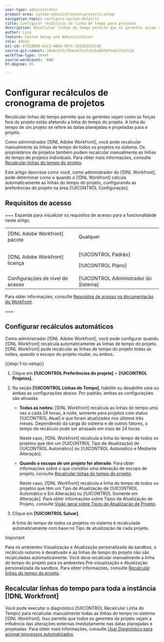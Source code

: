 ```yaml
---
user-type: administrator
product-area: system-administration;projects;setup
navigation-topic: configure-system-defaults
title: Configurar recálculos de linha de tempo para projetos
description: Recalcular linhas do tempo permite que os gerentes vejam como as forças fora do projeto estão afetando a linha do tempo do projeto. A linha do tempo de um projeto se refere às datas planejadas e projetadas para o projeto.
author: Lisa
feature: System Setup and Administration
role: Admin
exl-id: 67028988-6ac3-48d4-957e-1b5202d33c48
source-git-commit: 20ebcb74c79aea67ea7cb1ba083dfea623fe7c16
workflow-type: tm+mt
source-wordcount: '446'
ht-degree: 0%

---
```


# Configurar recálculos de cronograma de projetos

Recalcular linhas do tempo permite que os gerentes vejam como as forças fora do projeto estão afetando a linha do tempo do projeto. A linha do tempo de um projeto se refere às datas planejadas e projetadas para o projeto.

Como administrador [!DNL Adobe Workfront], você pode recalcular manualmente as linhas de tempo de todos os projetos no sistema. Os proprietários de projetos também podem recalcular manualmente as linhas do tempo de projetos individuais. Para obter mais informações, consulte [Recalcular linhas do tempo do projeto](../../../manage-work/projects/manage-projects/recalculate-project-timeline.md).

Este artigo descreve como você, como administrador do [!DNL Workfront], pode determinar como e quando o [!DNL Workfront] calcula automaticamente as linhas do tempo do projeto, configurando as preferências do projeto na área [!UICONTROL Configuração].

## Requisitos de acesso

+++ Expanda para visualizar os requisitos de acesso para a funcionalidade neste artigo.

<table style="table-layout:auto"> 
 <col> 
 <col> 
 <tbody> 
  <tr> 
   <td>[!DNL Adobe Workfront] pacote</td> 
   <td><p>Qualquer</p></td> 
  </tr> 
  <tr> 
   <td>[!DNL Adobe Workfront] licença</td> 
   <td><p>[!UICONTROL Padrão]</p>
       <p>[!UICONTROL Plano]</p></td>
  </tr> 
  <tr> 
   <td>Configurações de nível de acesso</td> 
   <td>[!UICONTROL Administrador do Sistema]</td> 
  </tr> 
 </tbody> 
</table>

Para obter informações, consulte [Requisitos de acesso na documentação do Workfront](/help/quicksilver/administration-and-setup/add-users/access-levels-and-object-permissions/access-level-requirements-in-documentation.md).

+++

## Configurar recálculos automáticos

Como administrador [!DNL Adobe Workfront], você pode configurar quando [!DNL Workfront] recalcula automaticamente as linhas de tempo do projeto. [!DNL Workfront] pode recalcular as linhas de tempo do projeto todas as noites, quando o escopo do projeto mudar, ou ambos.

{{step-1-to-setup}}

1. Clique em **[!UICONTROL Preferências do projeto]** > **[!UICONTROL Projetos].**

1. Na seção **[!UICONTROL Linhas do Tempo]**, habilite ou desabilite uma ou ambas as configurações abaixo. Por padrão, ambas as configurações são ativadas.

   * **Todas as noites:** [!DNL Workfront&#x200B;&#x200B;&#x200B;] recalcula as linhas do tempo uma vez a cada 24 horas, à noite, somente para projetos com status [!UICONTROL Atual] e que foram atualizados nos últimos três meses. Dependendo da carga do sistema e de outros fatores, o tempo de recálculo pode ser atrasado em mais de 24 horas.

     Neste caso, [!DNL Workfront] recalcula a linha do tempo de todos os projetos que têm um [!UICONTROL Tipo de Atualização] de [!UICONTROL Automático] ou [!UICONTROL Automático e Mediante Alteração].

   * **Quando o escopo de um projeto for alterado**: Para obter informações sobre o que constitui uma alteração de escopo de projeto, consulte [Recalcular linhas do tempo do projeto](../../../manage-work/projects/manage-projects/recalculate-project-timeline.md).

     Neste caso, [!DNL Workfront] recalcula a linha do tempo de todos os projetos que têm um Tipo de Atualização de [!UICONTROL Automático e Em Alteração] ou [!UICONTROL Somente em Alteração].
Para obter informações sobre Tipos de Atualização de Projeto, consulte [Visão geral sobre Tipos de Atualização de Projeto](../../../manage-work/projects/planning-a-project/project-update-type-overview.md).

1. Clique em **[!UICONTROL Salvar]**.

   A linha do tempo de todos os projetos no sistema é recalculada automaticamente com base no Tipo de atualização de cada projeto.

>[!IMPORTANT]
>
>Para os ambientes Visualização e Atualização personalizada da sandbox, o recálculo noturno é desativado e as linhas de tempo do projeto não são recalculadas automaticamente. Você deve recalcular manualmente a linha do tempo do projeto para os ambientes Pré-visualização e Atualização personalizada da sandbox. Para obter informações, consulte [Recalcular linhas do tempo do projeto](/help/quicksilver/manage-work/projects/manage-projects/recalculate-project-timeline.md).


## Recalcular linhas do tempo para toda a instância [!DNL Workfront]

Você pode executar o diagnóstico [!UICONTROL Recalcular Linha do Tempo] para recalcular manualmente todas as linhas do tempo no sistema [!DNL Workfront]. Isso permite que todos os gerentes de projeto vejam a influência das alterações externas imediatamente nas datas planejadas e projetadas. Para obter mais informações, consulte [Usar Diagnóstico para acionar processos automatizados](../../../administration-and-setup/manage-workfront/run-diagnostics/use-diagnostics-to-trigger-automated-processes.md).
